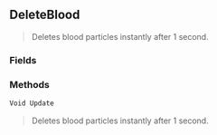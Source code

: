 ## DeleteBlood
> Deletes blood particles instantly after 1 second.
### Fields

### Methods
```cs
Void Update
```
> Deletes blood particles instantly after 1 second.

